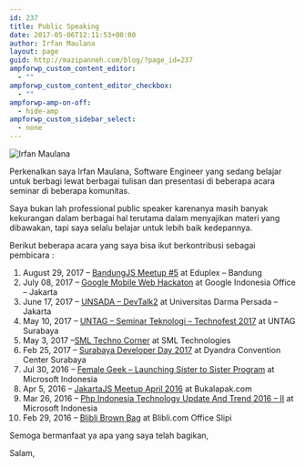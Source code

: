 ```yaml
---
id: 237
title: Public Speaking
date: 2017-05-06T12:11:53+00:00
author: Irfan Maulana
layout: page
guid: http://mazipanneh.com/blog/?page_id=237
ampforwp_custom_content_editor:
  - ""
ampforwp_custom_content_editor_checkbox:
  - ""
ampforwp-amp-on-off:
  - hide-amp
ampforwp_custom_sidebar_select:
  - none
---
```

![Irfan Maulana](https://mazipan.github.io/images/slide-3.jpg)

Perkenalkan saya Irfan Maulana, Software Engineer yang sedang belajar untuk berbagi lewat berbagai tulisan dan presentasi di beberapa acara seminar di beberapa komunitas.

Saya bukan lah professional public speaker karenanya masih banyak kekurangan dalam berbagai hal terutama dalam menyajikan materi yang dibawakan, tapi saya selalu belajar untuk lebih baik kedepannya.
  
Berikut beberapa acara yang saya bisa ikut berkontribusi sebagai pembicara :

  1. August 29, 2017 &#8211; <a href="https://mazipanneh.com/blog/public-speaking/bandungjs-meetup-5/" target="_blank" rel="noopener noreferrer">BandungJS Meetup #5</a> at Eduplex &#8211; Bandung
  2. July 08, 2017 &#8211; <a href="https://mazipanneh.com/blog/public-speaking/google-mobile-web-hackaton/" target="_blank" rel="noopener noreferrer">Google Mobile Web Hackaton</a> at Google Indonesia Office &#8211; Jakarta
  3. June 17, 2017 &#8211; <a href="https://mazipanneh.com/blog/public-speaking/unsada-devtalk-2/" target="_blank" rel="noopener noreferrer">UNSADA – DevTalk2</a> at Universitas Darma Persada &#8211; Jakarta
  4. May 10, 2017 &#8211; <a href="https://mazipanneh.com/blog/public-speaking/untag-seminar-teknologi-technofest-2017/" target="_blank" rel="noopener noreferrer">UNTAG – Seminar Teknologi – Technofest 2017</a> at UNTAG Surabaya
  5. May 3, 2017 &#8211;<a href="https://mazipanneh.com/blog/public-speaking/sml-techno-corner/" target="_blank" rel="noopener noreferrer">SML Techno Corner</a> at SML Technologies
  6. Feb 25, 2017 &#8211; <a href="http://mazipanneh.com/blog/public-speaking/surabaya-developer-day-2017/" target="_blank" rel="noopener noreferrer">Surabaya Developer Day 2017</a> at Dyandra Convention Center Surabaya
  7. Jul 30, 2016 &#8211; <a href="http://mazipanneh.com/blog/public-speaking/female-geek-launching-sister-sister-program/" target="_blank" rel="noopener noreferrer">Female Geek &#8211; Launching Sister to Sister Program</a> at Microsoft Indonesia
  8. Apr 5, 2016 &#8211; <a href="http://mazipanneh.com/blog/public-speaking/jakartajs-meetup-april-2016/" target="_blank" rel="noopener noreferrer">JakartaJS Meetup April 2016</a> at Bukalapak.com
  9. Mar 26, 2016 &#8211; <a href="http://mazipanneh.com/blog/public-speaking/php-indonesia-technology-update-trend-2016-ii/" target="_blank" rel="noopener noreferrer">Php Indonesia Technology Update And Trend 2016 &#8211; II</a> at Microsoft Indonesia
 10. Feb 29, 2016 &#8211; <a href="http://mazipanneh.com/blog/public-speaking/blibli-com-brown-bag/" target="_blank" rel="noopener noreferrer">Blibli Brown Bag</a> at Blibli.com Office Slipi

Semoga bermanfaat ya apa yang saya telah bagikan,

Salam,